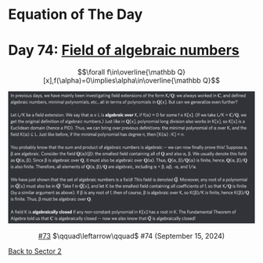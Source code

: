 # Equation of The Day

# Day 74: [Field of algebraic numbers](https://en.wikipedia.org/wiki/Algebraic_number#Field)

$$\forall f\in\overline{\mathbb Q}[x],f(\alpha)=0\implies\alpha\in\overline{\mathbb Q}$$

<picture><img alt="Day 74" src="0074.png"></picture>

<center><a href="0073.html">#73</a> $\qquad\leftarrow\qquad$ #74 (September 15, 2024)</center>

[Back to Sector 2](../64-127.md)

<script data-goatcounter="https://zswu.goatcounter.com/count" async src="//gc.zgo.at/count.js"></script>
<script src="https://utteranc.es/client.js" repo="12AbBa/eotd" issue-term="pathname" theme="github-light" crossorigin="anonymous" async> </script>